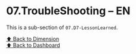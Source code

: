 # 07.TroubleShooting – EN

This is a sub-section of `07.D7-LessonLearned`.

[⬆ Back to Dimension](../index)  
[⬆ Back to Dashboard](../../index)
